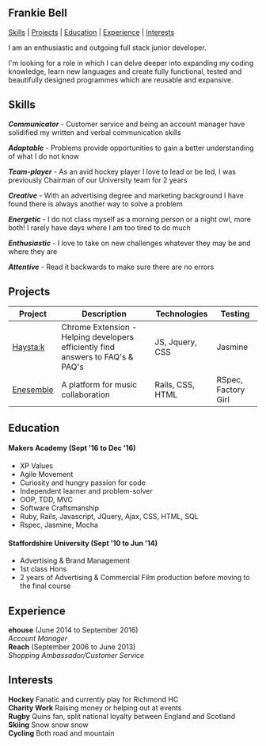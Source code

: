 ## Frankie Bell

[Skills](#skills) | [Projects](#projects) | [Education](#education) | [Experience](#experience) | [Interests](#interests)

I am an enthusiastic and outgoing full stack junior developer.  

I'm looking for a role in which I can delve deeper into expanding my coding knowledge, learn new languages and create fully functional, tested and beautifully designed programmes which are reusable and expansive.

## Skills

<!-- #### This Skill

Descriptive paragraph of how capable you are at this skill and, if relevant, how it has developed.

- Experience
- Achievements
- Evidence

#### Communication

Descriptive paragraph of how capable you are at this skill and, if relevant, how it has developed.

- I achieved A during my work at B (job, or otherwise)
- I contributed to the growth of X while doing Y (job, or otherwise)
- I built this, made this, broke this, fixed this, etc.
- A link to some on-line evidence (blogs, videos, articles, etc.) -->

***Communicator*** - Customer service and being an account manager have solidified my written and verbal communication skills  

***Adaptable*** - Problems provide opportunities to gain a better understanding of what I do not know  

***Team-player*** - As an avid hockey player I love to lead or be led, I was previously Chairman of our University team for 2 years  

***Creative*** - With an advertising degree and marketing background I have found there is always another way to solve a problem   

***Energetic*** - I do not class myself as a morning person or a night owl, more both! I rarely have days where I am too tired to do much  

***Enthusiastic*** - I love to take on new challenges whatever they may be and where they are   

***Attentive*** - Read it backwards to make sure there are no errors  

## Projects
Project | Description | Technologies | Testing
------------- | ----------- | ------------ | -------
[Haysta:k](https://github.com/fbell123/haystak) | Chrome Extension - Helping developers efficiently find answers to FAQ's & PAQ's | JS, Jquery, CSS | Jasmine |
[Enesemble](https://github.com/ensemble-team/ensemble) | A platform for music collaboration | Rails, CSS, HTML | RSpec, Factory Girl |

## Education

#### Makers Academy (Sept '16 to Dec '16)

- XP Values
- Agile Movement
- Curiosity and hungry passion for code
- Independent learner and problem-solver
- OOP, TDD, MVC
- Software Craftsmanship
- Ruby, Rails, Javascript, JQuery, Ajax, CSS, HTML, SQL
- Rspec, Jasmine, Mocha

#### Staffordshire University (Sept '10 to Jun '14)

- Advertising & Brand Management
- 1st class Hons
- 2 years of Advertising & Commercial Film production before moving to the final course


## Experience

**ehouse** (June 2014 to September 2016)    
*Account Manager*  
**Reach** (September 2006 to June 2013)   
*Shopping Ambassador/Customer Service*  

## Interests

**Hockey** Fanatic and currently play for Richmond HC  
**Charity Work** Raising money or helping out at events  
**Rugby** Quins fan, split national loyalty between England and Scotland  
**Skiing** Snow snow snow  
**Cycling** Both road and mountain  
